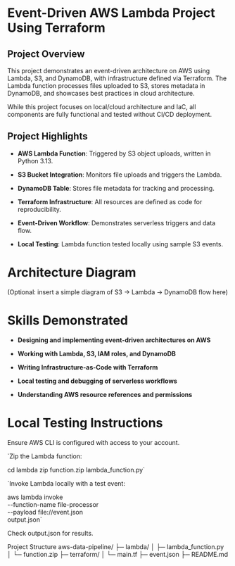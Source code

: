 # Event-Driven AWS Lambda Project Using Terraform

## Project Overview

This project demonstrates an event-driven architecture on AWS using Lambda, S3, and DynamoDB, with infrastructure defined via Terraform. The Lambda function processes files uploaded to S3, stores metadata in DynamoDB, and showcases best practices in cloud architecture.

While this project focuses on local/cloud architecture and IaC, all components are fully functional and tested without CI/CD deployment.

## Project Highlights

- **AWS Lambda Function**: Triggered by S3 object uploads, written in Python 3.13.

- **S3 Bucket Integration**: Monitors file uploads and triggers the Lambda.

- **DynamoDB Table**: Stores file metadata for tracking and processing.

- **Terraform Infrastructure**: All resources are defined as code for reproducibility.

- **Event-Driven Workflow**: Demonstrates serverless triggers and data flow.

- **Local Testing**: Lambda function tested locally using sample S3 events.

# Architecture Diagram

(Optional: insert a simple diagram of S3 → Lambda → DynamoDB flow here)

# Skills Demonstrated

- **Designing and implementing event-driven architectures on AWS**

- **Working with Lambda, S3, IAM roles, and DynamoDB**

- **Writing Infrastructure-as-Code with Terraform**

- **Local testing and debugging of serverless workflows**

- **Understanding AWS resource references and permissions**

# Local Testing Instructions

 Ensure AWS CLI is configured with access to your account.

`Zip the Lambda function:

cd lambda
zip function.zip lambda_function.py`


`Invoke Lambda locally with a test event:

aws lambda invoke \
  --function-name file-processor \
  --payload file://event.json \
  output.json`


Check output.json for results.

Project Structure
aws-data-pipeline/
├─ lambda/
│  ├─ lambda_function.py
│  └─ function.zip
├─ terraform/
│  └─ main.tf
├─ event.json
├─ README.md
